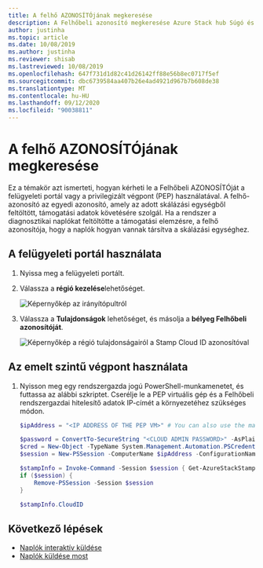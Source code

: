 ```yaml
---
title: A felhő AZONOSÍTÓjának megkeresése
description: A Felhőbeli azonosító megkeresése Azure Stack hub Súgó és támogatás szolgáltatásában.
author: justinha
ms.topic: article
ms.date: 10/08/2019
ms.author: justinha
ms.reviewer: shisab
ms.lastreviewed: 10/08/2019
ms.openlocfilehash: 647f731d1d82c41d26142ff88e56b8ec0717f5ef
ms.sourcegitcommit: dbc6739584aa407b26e4ad4921d967b7b608de38
ms.translationtype: MT
ms.contentlocale: hu-HU
ms.lasthandoff: 09/12/2020
ms.locfileid: "90038811"
---
```

# <a name="find-your-cloud-id"></a>A felhő AZONOSÍTÓjának megkeresése

Ez a témakör azt ismerteti, hogyan kérheti le a Felhőbeli AZONOSÍTÓját a felügyeleti portál vagy a privilegizált végpont (PEP) használatával. A felhő-azonosító az egyedi azonosító, amely az adott skálázási egységből feltöltött, támogatási adatok követésére szolgál. Ha a rendszer a diagnosztikai naplókat feltöltötte a támogatási elemzésre, a felhő azonosítója, hogy a naplók hogyan vannak társítva a skálázási egységhez.

## <a name="use-the-administrator-portal"></a>A felügyeleti portál használata

1. Nyissa meg a felügyeleti portált. 
1. Válassza a **régió kezelése**lehetőséget.

   ![Képernyőkép az irányítópultról](./media/azure-stack-automatic-log-collection/dashboard.png)

1. Válassza a **Tulajdonságok** lehetőséget, és másolja a **bélyeg Felhőbeli azonosítóját**.

   ![Képernyőkép a régió tulajdonságairól a Stamp Cloud ID azonosítóval](media/azure-stack-automatic-log-collection/region-properties-blade-with-stamp-cloud-id.png)


## <a name="use-the-privileged-endpoint"></a>Az emelt szintű végpont használata

1. Nyisson meg egy rendszergazda jogú PowerShell-munkamenetet, és futtassa az alábbi szkriptet. Cserélje le a PEP virtuális gép és a Felhőbeli rendszergazdai hitelesítő adatok IP-címét a környezetéhez szükséges módon. 

   ```powershell
   $ipAddress = "<IP ADDRESS OF THE PEP VM>" # You can also use the machine name instead of IP here.

   $password = ConvertTo-SecureString "<CLOUD ADMIN PASSWORD>" -AsPlainText -Force
   $cred = New-Object -TypeName System.Management.Automation.PSCredential ("<DOMAIN NAME>\CloudAdmin", $password)
   $session = New-PSSession -ComputerName $ipAddress -ConfigurationName PrivilegedEndpoint -Credential $cred

   $stampInfo = Invoke-Command -Session $session { Get-AzureStackStampInformation }
   if ($session) {
       Remove-PSSession -Session $session
   }

   $stampInfo.CloudID
   ```

## <a name="next-steps"></a>Következő lépések

* [Naplók interaktív küldése](./azure-stack-configure-automatic-diagnostic-log-collection.md?view=azs-2002)
* [Naplók küldése most](./azure-stack-configure-on-demand-diagnostic-log-collection-portal.md?view=azs-2002)
